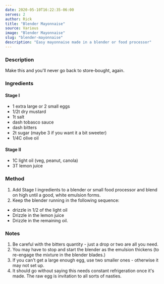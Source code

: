 ```yaml
---
date: 2020-05-10T16:22:35-06:00
serves: 2
author: Rick
title: "Blender Mayonnaise"
source: Various
image: "Blender Mayonnaise"
slug: "blender-mayonnaise"
description: "Easy mayonnaise made in a blender or food processor"
---
```

### Description

Make this and you'll never go back to store-bought, again.

### Ingredients

#### Stage I

* 1 extra large or 2 small eggs
* 1/2t dry mustard
* 1t salt
* dash tobasco sauce
* dash bitters
* 2t sugar (maybe 3 if you want it a bit sweeter)
* 1/4C olive oil

#### Stage II

* 1C light oil (veg, peanut, canola)
* 3T lemon juice

### Method

1. Add Stage I ingredients to a blender or small food processor and blend on high until a good, white emulsion forms.
1. Keep the blender running in the following sequence:
  * drizzle in 1/2 of the light oil
  * Drizzle in the lemon juice
  * Drizzle in the remaining oil.

### Notes

1. Be careful with the bitters quantity - just a drop or two are all you need.
1. You may have to stop and start the blender as the emulsion thickens (to re-engage the mixture in the blender blades.)
1. If you can't get a large enough egg, use two smaller ones - otherwise it may not set up.
1. It should go without saying this needs constant refrigeration once it's made.  The raw egg is invitation to all sorts of nasties.